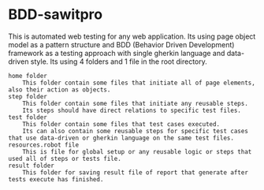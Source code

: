 # BDD-sawitpro
This is automated web testing for any web application. Its using page object model as a pattern structure and BDD (Behavior Driven Development) framework as a testing approach with single gherkin language and data-driven style. Its using 4 folders and 1 file in the root directory.

    home folder
        This folder contain some files that initiate all of page elements, also their action as objects.
    step folder
        This folder contain some files that initiate any reusable steps.
        Its steps should have direct relations to specific test files.
    test folder
        This folder contain some files that test cases executed.
        Its can also contain some reusable steps for specific test cases that use data-driven or gherkin language on the same test files.
    resources.robot file
        This is file for global setup or any reusable logic or steps that used all of steps or tests file.
    result folder
        This folder for saving result file of report that generate after tests execute has finished.
        
        
        
